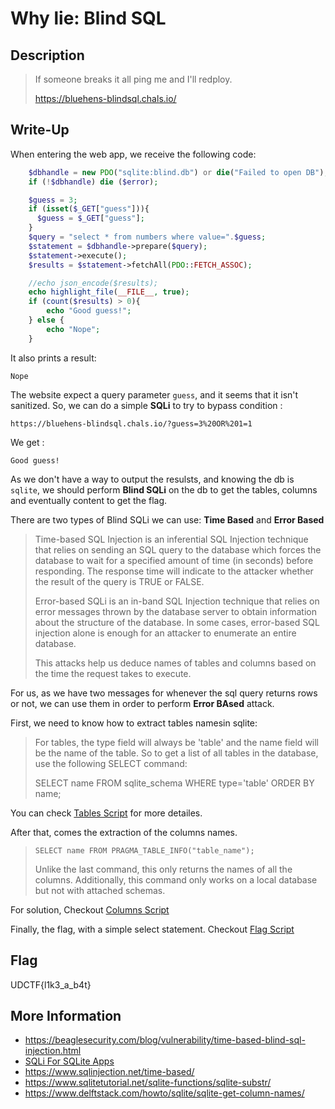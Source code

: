 # Why lie: Blind SQL 

## Description

> If someone breaks it all ping me and I'll redploy.
> 
> https://bluehens-blindsql.chals.io/ 


## Write-Up

When entering the web app, we receive the following code:

```php
    $dbhandle = new PDO("sqlite:blind.db") or die("Failed to open DB");
    if (!$dbhandle) die ($error);

    $guess = 3;
    if (isset($_GET["guess"])){
      $guess = $_GET["guess"];
    }
    $query = "select * from numbers where value=".$guess;
    $statement = $dbhandle->prepare($query);
    $statement->execute();
    $results = $statement->fetchAll(PDO::FETCH_ASSOC);

    //echo json_encode($results);
    echo highlight_file(__FILE__, true);
    if (count($results) > 0){
        echo "Good guess!";
    } else {
        echo "Nope";
    }
```

It also prints a result:

```
Nope
```

The website expect a query parameter `guess`, and it seems that it isn't sanitized. So, we can do a simple **SQLi** to try to bypass condition :

```
https://bluehens-blindsql.chals.io/?guess=3%20OR%201=1
```

We get :

```
Good guess!
```

As we don't have a way to output the resulsts, and knowing the db is `sqlite`, we should perform **Blind SQLi** on the db to get the tables, columns and eventually content to get the flag.

There are two types of Blind SQLi we can use: **Time Based** and **Error Based**

> Time-based SQL Injection is an inferential SQL Injection technique that relies on sending an SQL query to the database which forces the database to wait for a specified amount of time (in seconds) before responding. The response time will indicate to the attacker whether the result of the query is TRUE or FALSE.
>
> Error-based SQLi is an in-band SQL Injection technique that relies on error messages thrown by the database server to obtain information about the structure of the database. In some cases, error-based SQL injection alone is enough for an attacker to enumerate an entire database.
> 
> This attacks help us deduce names of tables and columns based on the time the request takes to execute.

For us, as we have two messages for whenever the sql query returns rows or not, we can use them in order to perform **Error BAsed** attack.

First, we need to know how to extract tables namesin sqlite:

> For tables, the type field will always be 'table' and the name field will be the name of the table. So to get a list of all tables in the database, use the following SELECT command:
>
>    SELECT name FROM sqlite_schema
>    WHERE type='table'
>    ORDER BY name;

You can check [Tables Script](./tables.py) for more detailes.

After that, comes the extraction of the columns names.

> ```SELECT name FROM PRAGMA_TABLE_INFO("table_name");```
> 
> Unlike the last command, this only returns the names of all the columns. Additionally, this command only works on a local database but not with attached schemas.

For solution, Checkout [Columns Script](./columns.py)

Finally, the flag, with a simple select statement. Checkout [Flag Script](./flag.py)

## Flag

UDCTF{l1k3_a_b4t}

## More Information

- https://beaglesecurity.com/blog/vulnerability/time-based-blind-sql-injection.html
- [SQLi For SQLite Apps](./41397-injecting-sqlite-database-based-applications.pdf)
- https://www.sqlinjection.net/time-based/
- https://www.sqlitetutorial.net/sqlite-functions/sqlite-substr/
- https://www.delftstack.com/howto/sqlite/sqlite-get-column-names/
